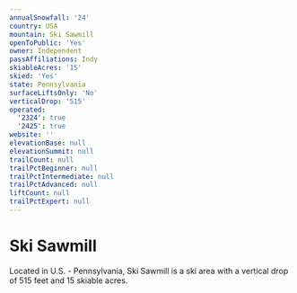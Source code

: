 ```yaml
---
annualSnowfall: '24'
country: USA
mountain: Ski Sawmill
openToPublic: 'Yes'
owner: Independent
passAffiliations: Indy
skiableAcres: '15'
skied: 'Yes'
state: Pennsylvania
surfaceLiftsOnly: 'No'
verticalDrop: '515'
operated:
  '2324': true
  '2425': true
website: ''
elevationBase: null
elevationSummit: null
trailCount: null
trailPctBeginner: null
trailPctIntermediate: null
trailPctAdvanced: null
liftCount: null
trailPctExpert: null
---
```



# Ski Sawmill

Located in U.S. - Pennsylvania, Ski Sawmill is a ski area with a vertical drop of 515 feet and 15 skiable acres.
